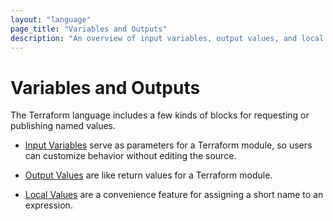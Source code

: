 ```yaml
---
layout: "language"
page_title: "Variables and Outputs"
description: "An overview of input variables, output values, and local values in Terraform language."
---
```


# Variables and Outputs

The Terraform language includes a few kinds of blocks for requesting or
publishing named values.

- [Input Variables](/docs/language/values/variables.html) serve as parameters for
  a Terraform module, so users can customize behavior without editing the source.

- [Output Values](/docs/language/values/outputs.html) are like return values for a
  Terraform module.

- [Local Values](/docs/language/values/locals.html) are a convenience feature for
  assigning a short name to an expression.

